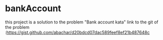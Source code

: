 # bankAccount
this project is a solution to the problem "Bank account kata"
link to the git of the problem :https://gist.github.com/abachar/d20bdcd07dac589feef8ef21b487648c
